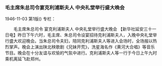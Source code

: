 ### 毛主席朱总司令宴克利浦斯夫人  中央礼堂举行盛大晚会

1946-11-03
第1版()
专栏：

　　毛主席朱总司令
    宴克利浦斯夫人
    中央礼堂举行盛大晚会
    【新华社延安三十一日电】昨日下午六时，毛主席、朱总司令设宴招待克利浦斯夫人，入晚中央礼堂举行盛大欢迎晚会。当朱总司令夫妇，陪同克利浦斯夫人等进入会场时，全场报以热烈掌声。晚会上演出陕北秧歌剧《兄妹开荒》，洗星海名作《黄河大合唱》等音乐节目。晚会在十分友谊与欢愉的气氛中进行。克利浦斯夫人等一行于今日上午九时乘机离延飞赴郑州。
